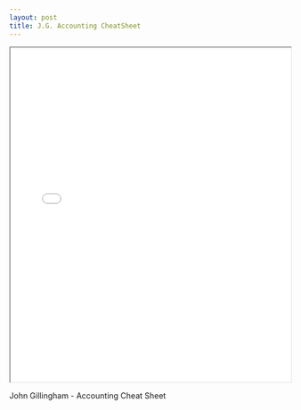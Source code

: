 ```yaml
---
layout: post
title: J.G. Accounting CheatSheet
---
```



<div class="pdf-container">
    <iframe src="/bookkeeping-notes/assets/misc/2015-4-26_Accounting_Cheat_Sheet_John_Gillingham_all_rights_reserved_posted_4-27-2015.pdf#zoom=FitH" height="600" width="100%" allowFullScreen="true">
    </iframe>
</div>

John Gillingham - Accounting Cheat Sheet

